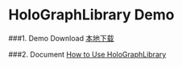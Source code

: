 HoloGraphLibrary Demo
====================
###1. Demo Download
<a href="apk/holo-graph-library-demo.apk" target="_blank" title="点击下载到本地">本地下载</a>

###2. Document
[How to Use HoloGraphLibrary](https://github.com/android-cn/android-open-project-analysis/tree/master/holographlibrary)  

